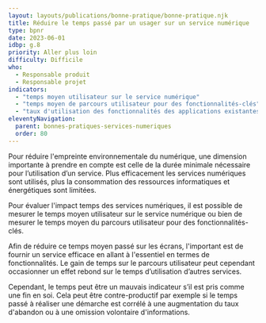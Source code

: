```yaml
---
layout: layouts/publications/bonne-pratique/bonne-pratique.njk
title: Réduire le temps passé par un usager sur un service numérique
type: bpnr
date: 2023-06-01
idbp: g.8
priority: Aller plus loin
difficulty: Difficile
who:
  - Responsable produit
  - Responsable projet
indicators:
  - "temps moyen utilisateur sur le service numérique"
  - "temps moyen de parcours utilisateur pour des fonctionnalités-clés"
  - "taux d'utilisation des fonctionnalités des applications existantes"
eleventyNavigation:
  parent: bonnes-pratiques-services-numeriques
  order: 80
---
```


Pour réduire l'empreinte environnementale du numérique, une dimension importante à prendre en compte est celle de la durée minimale nécessaire pour l’utilisation d’un service. Plus efficacement les services numériques sont utilisés, plus la consommation des ressources informatiques et énergétiques sont limitées.

Pour évaluer l'impact temps des services numériques, il est possible de mesurer le temps moyen utilisateur sur le service numérique ou bien de mesurer le temps moyen du parcours utilisateur pour des fonctionnalités-clés.

Afin de réduire ce temps moyen passé sur les écrans, l'important est de fournir un service efficace en allant à l'essentiel en termes de fonctionnalités. Le gain de temps sur le parcours utilisateur peut cependant occasionner un effet rebond sur le temps d’utilisation d’autres services.

Cependant, le temps peut être un mauvais indicateur s’il est pris comme une fin en soi. Cela peut être contre-productif par exemple si le temps passé à réaliser une démarche est corrélé à une augmentation du taux d'abandon ou à une omission volontaire d'informations.
